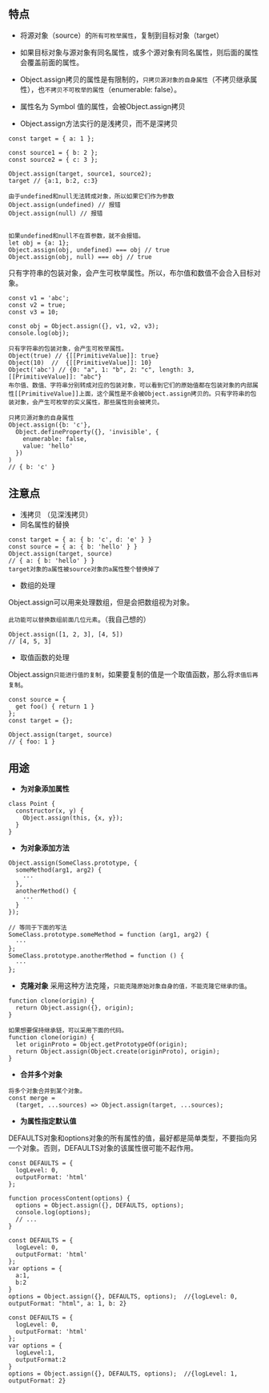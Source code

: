 ## 特点
- 将源对象（source）的`所有可枚举属性`，复制到目标对象（target）

- 如果目标对象与源对象有同名属性，或多个源对象有同名属性，则后面的属性会覆盖前面的属性。

- Object.assign拷贝的属性是有限制的，`只拷贝源对象的自身属性`（不拷贝继承属性），也`不拷贝不可枚举的属性`（enumerable: false）。

- 属性名为 Symbol 值的属性，会被Object.assign拷贝

- Object.assign方法实行的是浅拷贝，而不是深拷贝

```
const target = { a: 1 };

const source1 = { b: 2 };
const source2 = { c: 3 };

Object.assign(target, source1, source2);
target // {a:1, b:2, c:3}
```
```
由于undefined和null无法转成对象，所以如果它们作为参数
Object.assign(undefined) // 报错
Object.assign(null) // 报错 


如果undefined和null不在首参数，就不会报错。
let obj = {a: 1};
Object.assign(obj, undefined) === obj // true
Object.assign(obj, null) === obj // true
```

只有字符串的包装对象，会产生可枚举属性。所以，布尔值和数值不会合入目标对象。
```
const v1 = 'abc';
const v2 = true;
const v3 = 10;

const obj = Object.assign({}, v1, v2, v3);
console.log(obj);
```

```
只有字符串的包装对象，会产生可枚举属性。
Object(true) // {[[PrimitiveValue]]: true}
Object(10)  //  {[[PrimitiveValue]]: 10}
Object('abc') // {0: "a", 1: "b", 2: "c", length: 3, [[PrimitiveValue]]: "abc"}
布尔值、数值、字符串分别转成对应的包装对象，可以看到它们的原始值都在包装对象的内部属性[[PrimitiveValue]]上面，这个属性是不会被Object.assign拷贝的。只有字符串的包装对象，会产生可枚举的实义属性，那些属性则会被拷贝。
```

```
只拷贝源对象的自身属性
Object.assign({b: 'c'},
  Object.defineProperty({}, 'invisible', {
    enumerable: false,
    value: 'hello'
  })
)
// { b: 'c' }
```
## 注意点
- 浅拷贝  （见深浅拷贝）
- 同名属性的替换

```
const target = { a: { b: 'c', d: 'e' } }
const source = { a: { b: 'hello' } }
Object.assign(target, source)
// { a: { b: 'hello' } }
target对象的a属性被source对象的a属性整个替换掉了
```
- 数组的处理

Object.assign可以用来处理数组，但是会把数组视为对象。

`此功能可以替换数组前面几位元素`。（我自己想的）
```
Object.assign([1, 2, 3], [4, 5])
// [4, 5, 3]
```
- 取值函数的处理

Object.assign`只能进行值的复制`，如果要复制的值是一个取值函数，那么将`求值后再复制`。
```
const source = {
  get foo() { return 1 }
};
const target = {};

Object.assign(target, source)
// { foo: 1 }
```

## 用途
- **为对象添加属性**
```
class Point {
  constructor(x, y) {
    Object.assign(this, {x, y});
  }
}
```
- **为对象添加方法**
```
Object.assign(SomeClass.prototype, {
  someMethod(arg1, arg2) {
    ···
  },
  anotherMethod() {
    ···
  }
});

// 等同于下面的写法
SomeClass.prototype.someMethod = function (arg1, arg2) {
  ···
};
SomeClass.prototype.anotherMethod = function () {
  ···
};
```
- **克隆对象**
采用这种方法克隆，`只能克隆原始对象自身的值，不能克隆它继承的值`。
```
function clone(origin) {
  return Object.assign({}, origin);
}

如果想要保持继承链，可以采用下面的代码。
function clone(origin) {
  let originProto = Object.getPrototypeOf(origin);
  return Object.assign(Object.create(originProto), origin);
}

```
- **合并多个对象**
```
将多个对象合并到某个对象。
const merge =
  (target, ...sources) => Object.assign(target, ...sources);
```
- **为属性指定默认值**

DEFAULTS对象和options对象的所有属性的值，最好都是简单类型，不要指向另一个对象。否则，DEFAULTS对象的该属性很可能不起作用。
```
const DEFAULTS = {
  logLevel: 0,
  outputFormat: 'html'
};

function processContent(options) {
  options = Object.assign({}, DEFAULTS, options);
  console.log(options);
  // ...
}
```
```
const DEFAULTS = {
  logLevel: 0,
  outputFormat: 'html'
};
var options = {
  a:1,
  b:2
}
options = Object.assign({}, DEFAULTS, options);  //{logLevel: 0, outputFormat: "html", a: 1, b: 2}
```
```
const DEFAULTS = {
  logLevel: 0,
  outputFormat: 'html'
};
var options = {
  logLevel:1,
  outputFormat:2
}
options = Object.assign({}, DEFAULTS, options);  //{logLevel: 1, outputFormat: 2}
```
